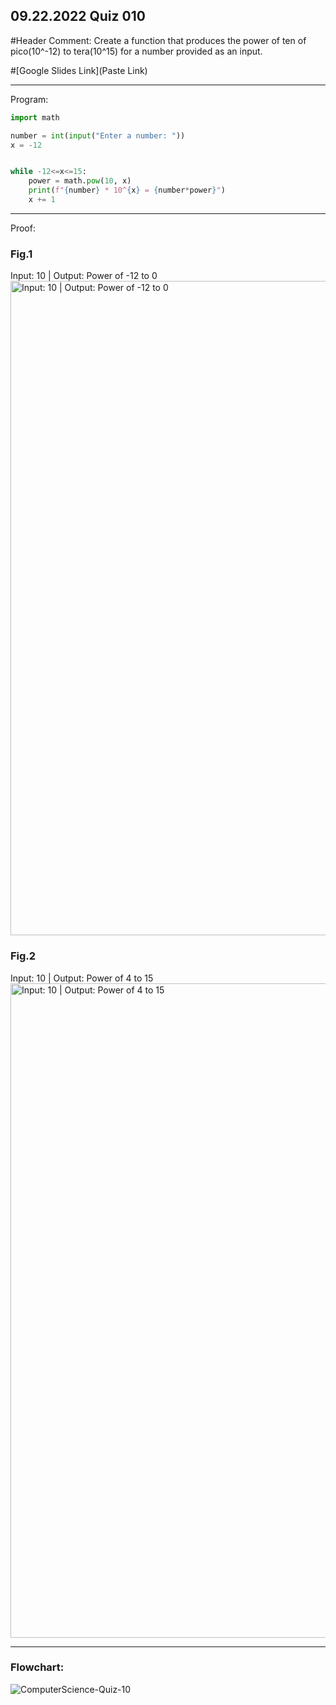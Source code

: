 ## 09.22.2022 Quiz 010

#Header Comment: Create a function that produces the power of ten of pico(10^-12) to tera(10^15) for a number provided as an input.

#[Google Slides Link](Paste Link)

------------------------------------------------------------------------

Program:
```.py
import math

number = int(input("Enter a number: "))
x = -12


while -12<=x<=15:
    power = math.pow(10, x)
    print(f"{number} * 10^{x} = {number*power}")
    x += 1
```

------------------------------------------------------------------------

Proof:
### Fig.1
Input: 10 | Output: Power of -12 to 0
<img width="1047" alt="Input: 10 | Output: Power of -12 to 0" src="https://user-images.githubusercontent.com/112055140/195893595-69da2ca5-bbe2-4fe9-82e7-564ace3a3921.png">


### Fig.2
Input: 10 | Output: Power of 4 to 15
<img width="1047" alt="Input: 10 | Output: Power of 4 to 15" src="https://user-images.githubusercontent.com/112055140/195893603-8d87d703-3edd-4c20-b4af-ce6a4f7665a5.png">


------------------------------------------------------------------------

### Flowchart:
![ComputerScience-Quiz-10](https://user-images.githubusercontent.com/112055140/195893773-13351b62-c63b-4608-87ff-76a9802a76d4.jpg)
